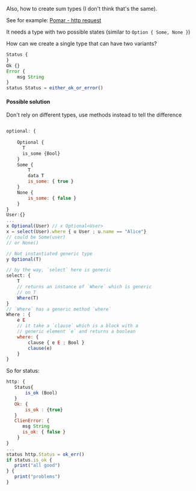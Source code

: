 
Also, how to create sum types (I don't think that's the same).

See for example: [Pomar - http request](Pomar%20-%20http%20request.md)

It needs a type with two possible states (similar to `Option { Some, None }`) 


How can we create a single type that can have two variants?


```js
Status {
}
Ok {}
Error {
	msg String
}
status Status = either_ok_or_error()
```

#### Possible solution
Don't rely on different types, use methods instead to tell the difference
```js

optional: {
    
    Optional {
      T
      is_some {Bool}
    }
    Some {
        T
        data T
        is_some: { true }
    }
    None {
        is_some: { false }
    }
}
User:{}
...
x Optional(User) // x Optional<User>
x = select(User).where { u User ; u.name == "Alice"}
// could be Some(user)
// or None()

// Not instantiated generic type
y Optional(T)

// by the way, `select` here is generic
select: { 
    T 
    // returns an instance of `Where` which is generic 
    // on T
	Where(T) 
}
// `Where` has a generic method `where`
Where : {
	e E
	// it take a `clause` which is a block with a 
	// generic element `e` and returns a boolean
	where: {
		clause { e E ; Bool }
		clause(e) 
	}
}
```

So for status:
```js
http: {
   Status{
       is_ok (Bool)
   }
   Ok: {
       is_ok : {true}
   }
   ClienError: {
      msg String
      is_ok: { false }
    }
}
...
status http.Status = ok_err()
if status.is_ok {
   print("all good")
} {
   print("problems")
}

```

